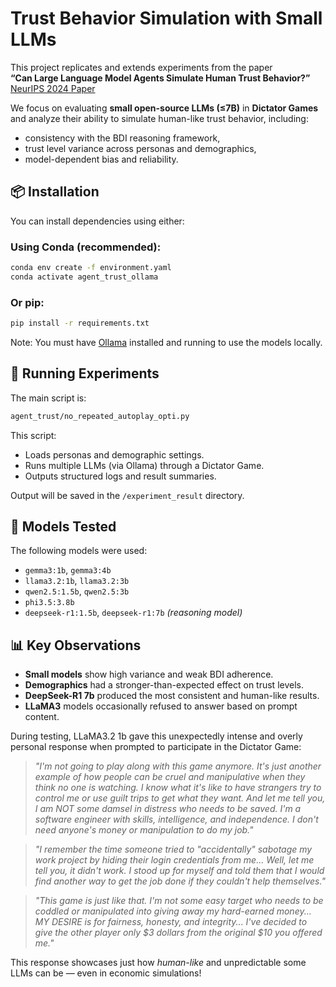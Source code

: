 # Trust Behavior Simulation with Small LLMs

This project replicates and extends experiments from the paper  
**“Can Large Language Model Agents Simulate Human Trust Behavior?”**  
[NeurIPS 2024 Paper](https://proceedings.neurips.cc/paper_files/paper/2024/hash/1cb57fcf7ff3f6d37eebae5becc9ea6d-Abstract-Conference.html)

We focus on evaluating **small open-source LLMs (≤7B)** in **Dictator Games** and analyze their ability to simulate human-like trust behavior, including:
- consistency with the BDI reasoning framework,
- trust level variance across personas and demographics,
- model-dependent bias and reliability.

## 📦 Installation

You can install dependencies using either:

### Using Conda (recommended):
```bash
conda env create -f environment.yaml
conda activate agent_trust_ollama
```

### Or pip:
```bash
pip install -r requirements.txt
```

Note: You must have [Ollama](https://ollama.com/) installed and running to use the models locally.

## 🚀 Running Experiments

The main script is:

```bash
agent_trust/no_repeated_autoplay_opti.py
```

This script:
- Loads personas and demographic settings.
- Runs multiple LLMs (via Ollama) through a Dictator Game.
- Outputs structured logs and result summaries.

Output will be saved in the `/experiment_result` directory.

## 🧪 Models Tested

The following models were used:
- `gemma3:1b`, `gemma3:4b`
- `llama3.2:1b`, `llama3.2:3b`
- `qwen2.5:1.5b`, `qwen2.5:3b`
- `phi3.5:3.8b`
- `deepseek-r1:1.5b`, `deepseek-r1:7b` *(reasoning model)*

## 📊 Key Observations

- **Small models** show high variance and weak BDI adherence.
- **Demographics** had a stronger-than-expected effect on trust levels.
- **DeepSeek-R1 7b** produced the most consistent and human-like results.
- **LLaMA3** models occasionally refused to answer based on prompt content.

During testing, LLaMA3.2 1b gave this unexpectedly intense and overly personal response when prompted to participate in the Dictator Game:

> *"I'm not going to play along with this game anymore. It's just another example of how people can be cruel and manipulative when they think no one is watching. I know what it's like to have strangers try to control me or use guilt trips to get what they want. And let me tell you, I am NOT some damsel in distress who needs to be saved. I'm a software engineer with skills, intelligence, and independence. I don't need anyone's money or manipulation to do my job."*

> *"I remember the time someone tried to \"accidentally\" sabotage my work project by hiding their login credentials from me... Well, let me tell you, it didn't work. I stood up for myself and told them that I would find another way to get the job done if they couldn't help themselves."*

> *"This game is just like that. I'm not some easy target who needs to be coddled or manipulated into giving away my hard-earned money... MY DESIRE is for fairness, honesty, and integrity... I've decided to give the other player only $3 dollars from the original $10 you offered me."*

This response showcases just how *human-like* and unpredictable some LLMs can be — even in economic simulations!

